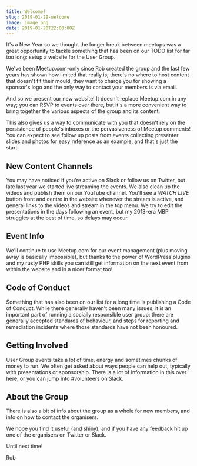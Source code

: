 ```yaml
---
title: Welcome!
slug: 2019-01-29-welcome
image: image.png
date: 2019-01-28T22:00:00Z
---
```


It's a New Year so we thought the longer break between meetups was a great opportunity to tackle something that has been on our TODO list for far too long: setup a website for the User Group.

We've been Meetup.com-only since Rob created the group and the last few years has shown how limited that really is; there's no where to host content that doesn't fit their mould, they want to charge you for showing a sponsor's logo and the only way to contact your members is via email.

And so we present our new website! It doesn't replace Meetup.com in any way; you can RSVP to events over there, but it's a more convenient way to bring together the various aspects of the group and its content.

This also gives us a way to communicate with you that doesn't rely on the persistence of people's inboxes or the pervasiveness of Meetup comments! You can expect to see follow up posts from events collecting presenter slides and photos for easy reference as an example, and that's just the start.

## New Content Channels

You may have noticed if you're active on Slack or follow us on Twitter, but late last year we started live streaming the events. We also clean up the videos and publish them on our YouTube channel. You'll see a _WATCH LIVE_ button front and centre in the website whenever the stream is active, and general links to the videos and stream in the top menu. We try to edit the presentations in the days following an event, but my 2013-era MBP struggles at the best of time, so delays may occur.

## Event Info

We'll continue to use Meetup.com for our event management (plus moving away is basically impossible), but thanks to the power of WordPress plugins and my rusty PHP skills you can still get information on the next event from within the website and in a nicer format too!

## Code of Conduct

Something that has also been on our list for a long time is publishing a Code of Conduct. While there generally haven't been many issues, it is an important part of running a socially responsible user group: there are generally accepted standards of behaviour, and steps for reporting and remediation incidents where those standards have not been honoured.

## Getting Involved

User Group events take a lot of time, energy and sometimes chunks of money to run. We often get asked about ways people can help out, typically with presentations or sponsorship. There is a lot of information in this over here, or you can jump into #volunteers on Slack.

## About the Group

There is also a bit of info about the group as a whole for new members, and info on how to contact the organisers.

We hope you find it useful (and shiny), and if you have any feedback hit up one of the organisers on Twitter or Slack.

Until next time!

Rob